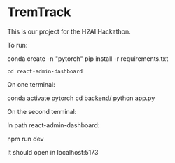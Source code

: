 # TremTrack
This is our project for the H2AI Hackathon.

To run:

conda create -n "pytorch"
pip install -r requirements.txt

`cd react-admin-dashboard`

On one terminal:

conda activate pytorch
cd backend/
python app.py

On the second terminal:
 
In path react-admin-dashboard:

npm run dev

It should open in localhost:5173
